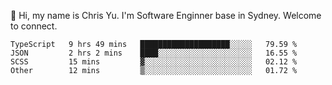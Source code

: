 👋 Hi, my name is Chris Yu. I'm Software Enginner base in Sydney. Welcome to connect.

<!--START_SECTION:waka-->

```text
TypeScript   9 hrs 49 mins   ████████████████████░░░░░   79.59 %
JSON         2 hrs 2 mins    ████░░░░░░░░░░░░░░░░░░░░░   16.55 %
SCSS         15 mins         ▓░░░░░░░░░░░░░░░░░░░░░░░░   02.12 %
Other        12 mins         ▒░░░░░░░░░░░░░░░░░░░░░░░░   01.72 %
```

<!--END_SECTION:waka-->
